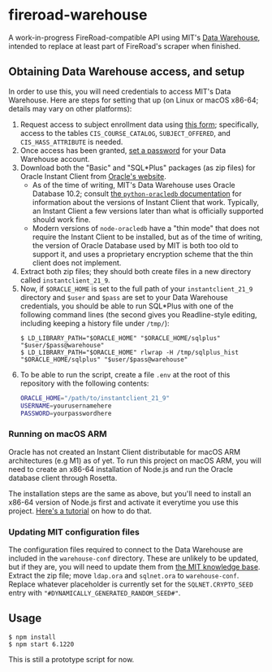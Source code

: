 # fireroad-warehouse

A work-in-progress FireRoad-compatible API using MIT's [Data Warehouse][1],
intended to replace at least part of FireRoad's scraper when finished.

[1]: https://ist.mit.edu/warehouse

## Obtaining Data Warehouse access, and setup

In order to use this, you will need credentials to access MIT's Data Warehouse.
Here are steps for setting that up (on Linux or macOS x86-64; details
may vary on other platforms):

1. Request access to subject enrollment data using [this form][2]; specifically,
   access to the tables `CIS_COURSE_CATALOG`, `SUBJECT_OFFERED`, and
   `CIS_HASS_ATTRIBUTE` is needed.
2. Once access has been granted, [set a password][3] for your Data Warehouse
   account.
3. Download both the "Basic" and "SQL\*Plus" packages (as zip files) for Oracle
   Instant Client from [Oracle's website][4].
   - As of the time of writing, MIT's Data Warehouse uses Oracle Database 10.2;
     consult [the `python-oracledb` documentation][5] for information about the
     versions of Instant Client that work. Typically, an Instant Client a few
     versions later than what is officially supported should work fine.
   - Modern versions of `node-oracledb` have a "thin mode" that does not
     require the Instant Client to be installed, but as of the time of writing,
     the version of Oracle Database used by MIT is both too old to support it,
     and uses a proprietary encryption scheme that the thin client does not
     implement.
4. Extract both zip files; they should both create files in a new directory
   called `instantclient_21_9`.
5. Now, if `$ORACLE_HOME` is set to the full path of your `instantclient_21_9`
   directory and `$user` and `$pass` are set to your Data Warehouse credentials,
   you should be able to run SQL\*Plus with one of the following command lines
   (the second gives you Readline-style editing, including keeping a history
   file under `/tmp/`):
   ```console
   $ LD_LIBRARY_PATH="$ORACLE_HOME" "$ORACLE_HOME/sqlplus" "$user/$pass@warehouse"
   $ LD_LIBRARY_PATH="$ORACLE_HOME" rlwrap -H /tmp/sqlplus_hist "$ORACLE_HOME/sqlplus" "$user/$pass@warehouse"
   ```
6. To be able to run the script, create a file `.env` at the root of this
   repository with the following contents:
   ```sh
   ORACLE_HOME="/path/to/instantclient_21_9"
   USERNAME=yourusernamehere
   PASSWORD=yourpasswordhere
   ```

[2]: https://ist.mit.edu/business/warehouse/access
[3]: https://warehouse-web.mit.edu/cgi-bin/change_pw.cgi
[4]: https://www.oracle.com/database/technologies/instant-client/linux-x86-64-downloads.html
[5]: https://python-oracledb.readthedocs.io/en/latest/user_guide/installation.html#supported-oracle-database-versions

### Running on macOS ARM
Oracle has not created an Instant Client distributable for macOS ARM
architectures (e.g M1) as of yet. To run this project on macOS ARM, you will
need to create an x86-64 installation of Node.js and run the Oracle database
client through Rosetta.

The installation steps are the same as above, but you'll need to install an
x86-64 version of Node.js first and activate it everytime you use this project.
[Here's a tutorial][6] on how to do that.

[6]: https://gist.github.com/LeZuse/bf838718ff2689c5fc035c5a6825a11c

### Updating MIT configuration files
The configuration files required to connect to the Data Warehouse are included
in the `warehouse-conf` directory. These are unlikely to be updated, but if
they are, you will need to update them from [the MIT knowledge base][7].
Extract the zip file; move `ldap.ora` and `sqlnet.ora` to `warehouse-conf`.
Replace whatever placeholder is currently set for the `SQLNET.CRYPTO_SEED`
entry with `"#DYNAMICALLY_GENERATED_RANDOM_SEED#"`.

[7]: http://kb.mit.edu/confluence/display/istcontrib/Manual+Oracle+11gR2+Installation#ManualOracle11gR2Installation-IMPORTANTInstalltheMITOracleConfigurationFiles

## Usage

```console
$ npm install
$ npm start 6.1220
```

This is still a prototype script for now.

<!-- vim: set tw=80: -->
